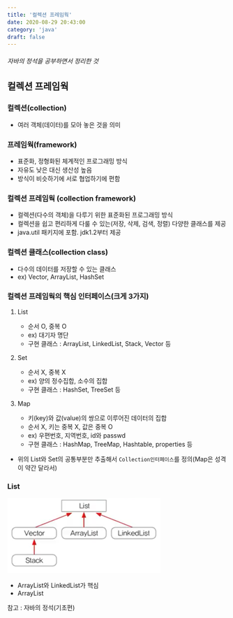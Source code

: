 ```yaml
---
title: '컬렉션 프레임웍'
date: 2020-08-29 20:43:00
category: 'java'
draft: false
---
```

###### 자바의 정석을 공부하면서 정리한 것

## 컬렉션 프레임웍

### 컬렉션(collection)
- 여러 객체(데이터)를 모아 놓은 것을 의미

### 프레임웍(framework)
- 표준화, 정형화된 체계적인 프로그래밍 방식
- 자유도 낮은 대신 생산성 높음
- 방식이 비슷하기에 서로 협업하기에 편함

### 컬렉션 프레임웍 (collection framework)
- 컬렉션(다수의 객체)을 다루기 위한 표준화된 프로그래밍 방식
- 컬렉션을 쉽고 편리하게 다룰 수 있는(저장, 삭제, 검색, 정렬) 다양한 클래스를 제공
- java.util 패키지에 포함. jdk1.2부터 제공

### 컬렉션 클래스(collection class)
- 다수의 데이터를 저장할 수 있는 클래스
- ex) Vector, ArrayList, HashSet

### 컬렉션 프레임웍의 핵심 인터페이스(크게 3가지)
1. List
    - 순서 O, 중복 O
    - ex) 대기자 명단
    - 구현 클래스 : ArrayList, LinkedList, Stack, Vector 등

1. Set
    - 순서 X, 중복 X
    - ex) 양의 정수집합, 소수의 집합
    - 구현 클래스 : HashSet, TreeSet 등

1. Map
    - 키(key)와 값(value)의 쌍으로 이루어진 데이터의 집합
    - 순서 X, 키는 중복 X, 값은 중복 O
    - ex) 우편번호, 지역번호, id와 passwd
    - 구현 클래스 : HashMap, TreeMap, Hashtable, properties 등


- 위의 List와 Set의 공통부분만 추출해서 `Collection인터페이스`를 정의(Map은 성격이 약간 달라서)



### List 

![사진](./images/collectionframework1.png)
- ArrayList와 LinkedList가 핵심
- ArrayList 







참고 : 자바의 정석(기초편)
